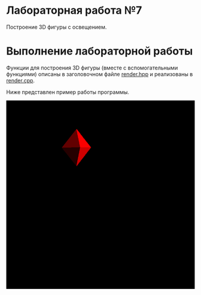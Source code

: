 # Лабораторная работа №7

Построение 3D фигуры с освещением.

# Выполнение лабораторной работы

Функции для построения 3D фигуры (вместе с вспомогательными функциями) описаны в заголовочном файле [render.hpp](include/render.hpp) и реализованы в [render.cpp](src/render.cpp).

Ниже представлен пример работы программы.

![3d-object](images/diamond.png)

